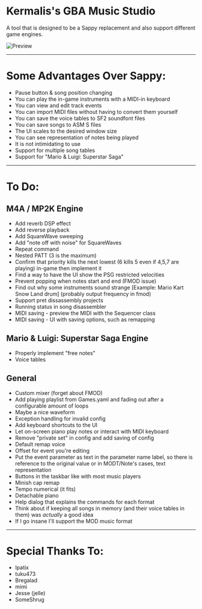 # Kermalis's GBA Music Studio

A tool that is designed to be a Sappy replacement and also support different game engines.

![Preview](https://i.imgur.com/MOBHq03.gif)

----
# Some Advantages Over Sappy:
* Pause button & song position changing
* You can play the in-game instruments with a MIDI-in keyboard
* You can view and edit track events
* You can import MIDI files without having to convert them yourself
* You can save the voice tables to SF2 soundfont files
* You can save songs to ASM S files
* The UI scales to the desired window size
* You can see representation of notes being played
* It is not intimidating to use
* Support for multiple song tables
* Support for "Mario & Luigi: Superstar Saga"

----
# To Do:
## M4A / MP2K Engine
* Add reverb DSP effect
* Add reverse playback
* Add SquareWave sweeping
* Add "note off with noise" for SquareWaves
* Repeat command
* Nested PATT (3 is the maximum)
* Confirm that priority kills the next lowest (6 kills 5 even if 4,5,7 are playing) in-game then implement it
* Find a way to have the UI show the PSG restricted velocities
* Prevent popping when notes start and end (FMOD issue)
* Find out why some instruments sound strange \[Example: Mario Kart Snow Land drum\] (probably output frequency in fmod)
* Support pret dissassembly projects
* Running status in song disassembler
* MIDI saving - preview the MIDI with the Sequencer class
* MIDI saving - UI with saving options, such as remapping

## Mario & Luigi: Superstar Saga Engine
* Properly implement "free notes"
* Voice tables

## General
* Custom mixer (forget about FMOD)
* Add playing playlist from Games.yaml and fading out after a configurable amount of loops
* Maybe a nice waveform
* Exception handling for invalid config
* Add keyboard shortcuts to the UI
* Let on-screen piano play notes or interact with MIDI keyboard
* Remove "private set" in config and add saving of config
* Default remap voice
* Offset for event you're editing
* Put the event parameter as text in the parameter name label, so there is reference to the original value or in MODT/Note's cases, text representation
* Buttons in the taskbar like with most music players
* Minish cap remap
* Tempo numerical (it fits)
* Detachable piano
* Help dialog that explains the commands for each format
* Think about if keeping all songs in memory (and their voice tables in them) was *actually* a good idea
* If I go insane I'll support the MOD music format

----
# Special Thanks To:
* Ipatix
* tuku473
* Bregalad
* mimi
* Jesse (jelle)
* SomeShrug